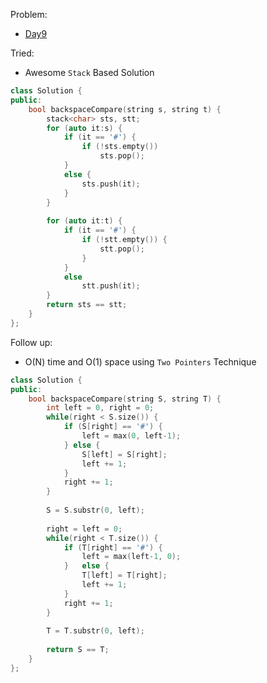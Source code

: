 Problem:
   - [Day9](https://leetcode.com/explore/challenge/card/30-day-leetcoding-challenge/529/week-2/3291/)

Tried:
   - Awesome `Stack` Based Solution

``` c++
class Solution {
public:
    bool backspaceCompare(string s, string t) {
        stack<char> sts, stt;
        for (auto it:s) {
            if (it == '#') {
                if (!sts.empty())
                    sts.pop();
            }
            else {
                sts.push(it);
            }
        }
        
        for (auto it:t) {
            if (it == '#') {
                if (!stt.empty()) {
                    stt.pop();
                }
            }
            else 
                stt.push(it);
        }
        return sts == stt;
    }
};
```

Follow up:
   - O(N) time and O(1) space using `Two Pointers` Technique

``` c++
class Solution {
public:
    bool backspaceCompare(string S, string T) {
        int left = 0, right = 0;
        while(right < S.size()) {
            if (S[right] == '#') {
                left = max(0, left-1);
            } else {
                S[left] = S[right];
                left += 1;
            }
            right += 1;
        }
        
        S = S.substr(0, left);
        
        right = left = 0;
        while(right < T.size()) {
            if (T[right] == '#') {
                left = max(left-1, 0);
            }   else {
                T[left] = T[right];
                left += 1;
            }
            right += 1;
        }
        
        T = T.substr(0, left);
        
        return S == T;
    }
};
```